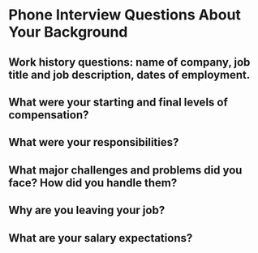 # Phone Interview Questions About Your Background

## Work history questions: name of company, job title and job description, dates of employment.

## What were your starting and final levels of compensation?

## What were your responsibilities?

## What major challenges and problems did you face? How did you handle them?

## Why are you leaving your job?

## What are your salary expectations?
